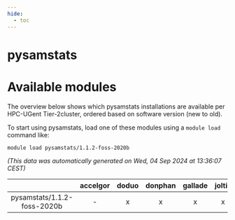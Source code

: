 ```yaml
---
hide:
  - toc
---
```


pysamstats
==========

# Available modules


The overview below shows which pysamstats installations are available per HPC-UGent Tier-2cluster, ordered based on software version (new to old).

To start using pysamstats, load one of these modules using a `module load` command like:

```shell
module load pysamstats/1.1.2-foss-2020b
```

*(This data was automatically generated on Wed, 04 Sep 2024 at 13:36:07 CEST)*  

| |accelgor|doduo|donphan|gallade|joltik|shinx|skitty|
| :---: | :---: | :---: | :---: | :---: | :---: | :---: | :---: |
|pysamstats/1.1.2-foss-2020b|-|x|x|x|x|-|x|
